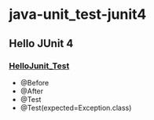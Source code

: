 # java-unit_test-junit4


## Hello JUnit 4

### [HelloJunit_Test](/src/test/java/k0/junit4/HelloJunit_Test.java)
- @Before
- @After
- @Test
- @Test(expected=Exception.class)



